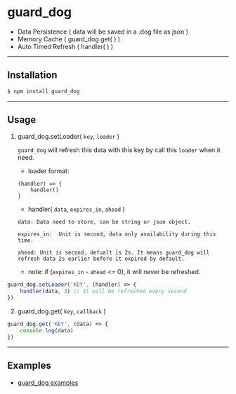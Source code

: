 # guard_dog

+ Data Persistence ( data will be saved in a .dog file as json )
+ Memory Cache ( guard_dog.get( ) )
+ Auto Timed Refresh ( handler( ) )

---
## Installation

```bash
$ npm install guard_dog
```
---
## Usage

1. guard_dog.setLoader( `key`, `loader` )

    `guard_dog` will refresh this data with this key by call this `loader` when it need.
    - loader format:
    ```
    (handler) => {
        handler()
    }
    ```

    - handler( `data`, `expires_in`, `ahead` )
    ```
    data: Data need to store, can be string or json object.

    expires_in:  Unit is second, data only availability during this time.

    ahead: Unit is second, defualt is 2s. It means guard_dog will refresh data 2s earlier before it expired by default.
    ```

    - note: if (`expires_in` - `ahead` <= 0), it will never be refreshed.
``` js
guard_dog.setLoader('KEY', (handler) => {
    handler(data, 3) // It will be refreshed every second
})
```

2. guard_dog.get( `key`, `callback` )

``` js
guard_dog.get('KEY', (data) => {
    console.log(data)
})
```
---
## Examples
+ [guard_dog examples](https://github.com/ELSS-ZION/guard_dog-for-node/tree/master/examples)
